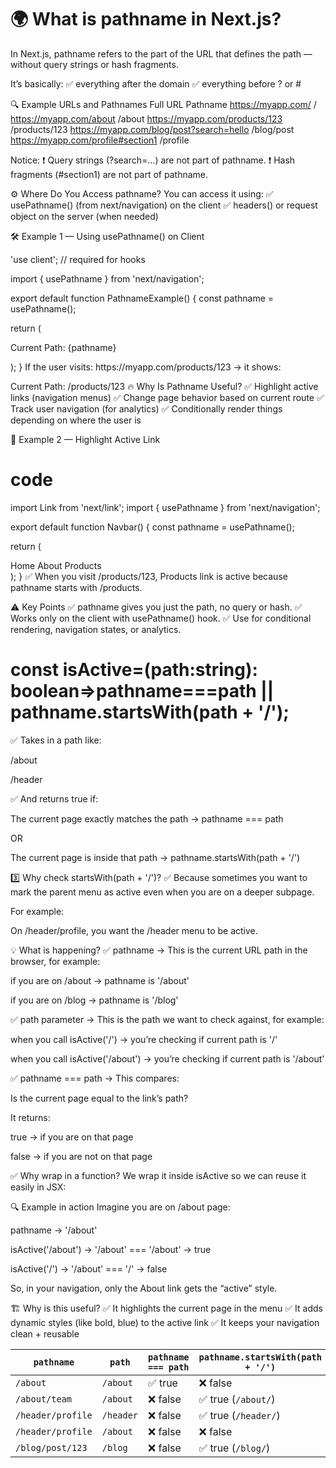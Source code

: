 # 🌍 What is pathname in Next.js?

In Next.js, pathname refers to the part of the URL that defines the path — without query strings or hash fragments.

It’s basically:
✅ everything after the domain
✅ everything before ? or #

🔍 Example URLs and Pathnames
Full URL                                             Pathname
https://myapp.com/                                    /
https://myapp.com/about                              /about
https://myapp.com/products/123                      /products/123
https://myapp.com/blog/post?search=hello            /blog/post
https://myapp.com/profile#section1                 /profile

Notice:
❗ Query strings (?search=...) are not part of pathname.
❗ Hash fragments (#section1) are not part of pathname.

⚙ Where Do You Access pathname?
You can access it using:
✅ usePathname() (from next/navigation) on the client
✅ headers() or request object on the server (when needed)

🛠 Example 1 — Using usePathname() on Client

'use client'; // required for hooks

import { usePathname } from 'next/navigation';

export default function PathnameExample() {
const pathname = usePathname();

return (

<div>
<p>Current Path: {pathname}</p>
</div>
);
}
If the user visits:
https://myapp.com/products/123 → it shows:

Current Path: /products/123
🔥 Why Is Pathname Useful?
✅ Highlight active links (navigation menus)
✅ Change page behavior based on current route
✅ Track user navigation (for analytics)
✅ Conditionally render things depending on where the user is

🧩 Example 2 — Highlight Active Link

# code

import Link from 'next/link';
import { usePathname } from 'next/navigation';

export default function Navbar() {
const pathname = usePathname();

return (

<nav>
<Link href="/" className={pathname === '/' ? 'active' : ''}>Home</Link>
<Link href="/about" className={pathname === '/about' ? 'active' : ''}>About</Link>
<Link href="/products" className={pathname.startsWith('/products') ? 'active' : ''}>Products</Link>
</nav>
);
}
✅ When you visit /products/123,
Products link is active because pathname starts with /products.

⚠ Key Points
✅ pathname gives you just the path, no query or hash.
✅ Works only on the client with usePathname() hook.
✅ Use for conditional rendering, navigation states, or analytics.

# const isActive=(path:string): boolean=>pathname===path || pathname.startsWith(path + '/');

✅ Takes in a path like:

/about

/header

✅ And returns true if:

The current page exactly matches the path → pathname === path

OR

The current page is inside that path → pathname.startsWith(path + '/')

3️⃣ Why check startsWith(path + '/')?
✅ Because sometimes you want to mark the parent menu as active
even when you are on a deeper subpage.

For example:

On /header/profile,
you want the /header menu to be active.

<!-- const isActive=(path:string): boolean=>pathname===path -->

💡 What is happening?
✅ pathname →
This is the current URL path in the browser,
for example:

if you are on /about → pathname is '/about'

if you are on /blog → pathname is '/blog'

✅ path parameter →
This is the path we want to check against,
for example:

when you call isActive('/') → you’re checking if current path is '/'

when you call isActive('/about') → you’re checking if current path is '/about'

✅ pathname === path →
This compares:

Is the current page equal to the link’s path?

It returns:

true → if you are on that page

false → if you are not on that page

✅ Why wrap in a function?
We wrap it inside isActive so we can reuse it easily in JSX:

<Link className={isActive('/about') ? 'active-class' : 'inactive-class'}>
🔍 Example in action
Imagine you are on /about page:

pathname → '/about'

isActive('/about') → '/about' === '/about' → true

isActive('/') → '/about' === '/' → false

So, in your navigation, only the About link gets the “active” style.

🏗 Why is this useful?
✅ It highlights the current page in the menu
✅ It adds dynamic styles (like bold, blue) to the active link
✅ It keeps your navigation clean + reusable

| `pathname`        | `path`    | `pathname === path` | `pathname.startsWith(path + '/')` | `isActive()` |
| ----------------- | --------- | ------------------- | --------------------------------- | ------------ |
| `/about`          | `/about`  | ✅ true             | ❌ false                          | ✅ true      |
| `/about/team`     | `/about`  | ❌ false            | ✅ true (`/about/`)               | ✅ true      |
| `/header/profile` | `/header` | ❌ false            | ✅ true (`/header/`)              | ✅ true      |
| `/header/profile` | `/about`  | ❌ false            | ❌ false                          | ❌ false     |
| `/blog/post/123`  | `/blog`   | ❌ false            | ✅ true (`/blog/`)                | ✅ true      |

